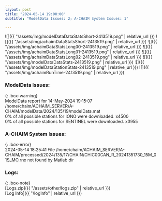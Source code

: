 ```yaml
---
layout: post
title: "2024-05-14 19:00:00"
subtitle: "ModelData Issues: 2; A-CHAIM System Issues: 1"

---
```


![]({{ "/assets/img/modelDataDataStatsShort-2413519.png" | relative_url }})
![]({{ "/assets/img/achaimDataStatsShort-2413519.png" | relative_url }})
![]({{ "/assets/img/achaimDataStatsLong00-2413519.png" | relative_url }})
![]({{ "/assets/img/achaimDataStatsLong01-2413519.png" | relative_url }})
![]({{ "/assets/img/achaimDataStatsLong02-2413519.png" | relative_url }})
![]({{ "/assets/img/modelDataDataStats-2413519.png" | relative_url }})
![]({{ "/assets/img/modelDataStationStats-2413519.png" | relative_url }})
![]({{ "/assets/img/achaimRunTime-2413519.png" | relative_url }})


### ModelData Issues:  
  
{: .box-warning}  
 ModelData report for 14-May-2024 19:15:07   
 /home/chaim/ACHAIM_SERVER/A-CHAIM/modelData/2024/135/19/modelData.mat   
 0% of all possible stations for IONO were downloaded. x4500   
 0% of all possible stations for SENTINEL were downloaded. x3955   
  
### A-CHAIM System Issues:  
  
{: .box-error}  
2024-05-14 18:25:41 File /home/chaim/ACHAIM_SERVER/A-CHAIM/processed/2024/135/17/CHAIN/CHIC00CAN_R_20241351730_15M_01S_MO.rnx not found by Matlab dir  

### Logs:  
  
{: .box-note}  
[Logs.zip]({{ "/assets/other/logs.zip" | relative_url }})  
[Log Info]({{ "/logInfo" | relative_url }})  
